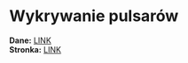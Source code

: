 # Wykrywanie pulsarów  
**Dane:** [LINK](https://www.kaggle.com/datasets/colearninglounge/predicting-pulsar-starintermediate/data?select=pulsar_data_train.csv)  
**Stronka:** [LINK](https://pulsar-detection.onrender.com)
